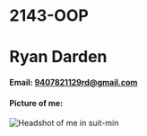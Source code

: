 # 2143-OOP
# Ryan Darden
#### Email: 9407821129rd@gmail.com
#### Picture of me: 
![Headshot of me in suit-min](https://github.com/user-attachments/assets/ef79ebe3-6490-4fa5-be3b-fa4605d19a57)

